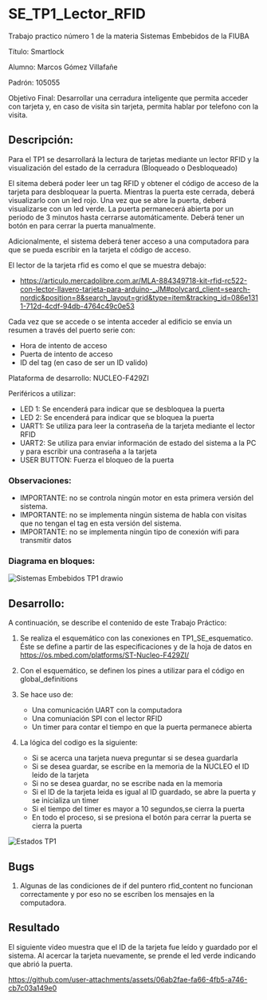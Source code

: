 # SE_TP1_Lector_RFID
Trabajo practico número 1 de la materia Sistemas Embebidos de la FIUBA

Título: Smartlock

Alumno: Marcos Gómez Villafañe

Padrón: 105055

Objetivo Final: Desarrollar una cerradura inteligente que permita acceder con tarjeta y, en caso de visita sin tarjeta, permita hablar por telefono con la visita.

## Descripción: 

Para el TP1 se desarrollará la lectura de tarjetas mediante un lector RFID y la visualización del estado de la cerradura (Bloqueado o Desbloqueado)

El sitema deberá poder leer un tag RFID y obtener el código de acceso de la tarjeta para desbloquear la puerta. Mientras la puerta este cerrada, deberá visualizarlo con un led rojo. Una vez que se abre la puerta, deberá visualizarse con un led verde. La puerta permanecerá abierta por un periodo de 3 minutos hasta cerrarse automáticamente. Deberá tener un botón en para cerrar la puerta manualmente.

Adicionalmente, el sistema deberá tener acceso a una computadora para que se pueda escribir en la tarjeta el código de acceso. 

El lector de la tarjeta rfid es como el que se muestra debajo:
- https://articulo.mercadolibre.com.ar/MLA-884349718-kit-rfid-rc522-con-lector-llavero-tarjeta-para-arduino-_JM#polycard_client=search-nordic&position=8&search_layout=grid&type=item&tracking_id=086e1311-712d-4cdf-94db-4764c49c0e53



Cada vez que se accede o se intenta acceder al edificio se envia un resumen a través del puerto serie con:
- Hora de intento de acceso
- Puerta de intento de acceso
- ID del tag (en caso de ser un ID valido)

Plataforma de desarrollo: NUCLEO-F429ZI

Periféricos a utilizar:
- LED 1: Se encenderá para indicar que se desbloquea la puerta
- LED 2: Se encenderá para indicar que se bloquea la puerta
- UART1: Se utiliza para leer la contraseña de la tarjeta mediante el lector RFID
- UART2: Se utiliza para enviar información de estado del sistema a la PC y para escribir una contraseña a la tarjeta
- USER BUTTON: Fuerza el bloqueo de la puerta


### Observaciones:
- IMPORTANTE: no se controla ningún motor en esta primera versión del sistema.
- IMPORTANTE: no se implementa ningún sistema de habla con visitas que no tengan el tag en esta versión del sistema.
- IMPORTANTE: no se implementa ningún tipo de conexión wifi para transmitir datos

  
### Diagrama en bloques:

![Sistemas Embebidos TP1 drawio](https://github.com/user-attachments/assets/3cda84e4-b717-47ed-8139-8f63a08ccd90)

## Desarrollo:
A continuación, se describe el contenido de este Trabajo Práctico:
1) Se realiza el esquemático con las conexiones en TP1_SE_esquematico. Éste se define a partir de las especificaciones y de la hoja de datos en https://os.mbed.com/platforms/ST-Nucleo-F429ZI/
2) Con el esquemático, se definen los pines a utilizar para el código en global_definitions
3) Se hace uso de:
   - Una comunicación UART con la computadora
   - Una comuniación SPI con el lector RFID
   - Un timer para contar el tiempo en que la puerta permanece abierta

4) La lógica del codigo es la siguiente:
   - Si se acerca una tarjeta nueva preguntar si se desea guardarla
   - Si se desea guardar, se escribe en la memoria de la NUCLEO el ID leido de la tarjeta
   - Si no se desea guardar, no se escribe nada en la memoria
   - Si el ID de la tarjeta leida es igual al ID guardado, se abre la puerta y se inicializa un timer
   - Si el tiempo del timer es mayor a 10 segundos,se cierra la puerta
   - En todo el proceso, si se presiona el botón para cerrar la puerta se cierra la puerta

![Estados TP1](https://github.com/user-attachments/assets/62f4d531-08d9-4f3d-b6ac-242f25beefea)

## Bugs
1) Algunas de las condiciones de if del puntero rfid_content no funcionan correctamente y por eso no se escriben los mensajes en la computadora.

## Resultado
El siguiente video muestra que el ID de la tarjeta fue leído y guardado por el sistema. Al acercar la tarjeta nuevamente, se prende el led verde indicando que abrió la puerta.

https://github.com/user-attachments/assets/06ab2fae-fa66-4fb5-a746-cb7c03a149e0


     
